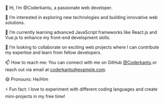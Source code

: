 👋 Hi, I’m @Coderkantu, a passionate web developer.

👀 I’m interested in exploring new technologies and building innovative web solutions.

🌱 I’m currently learning advanced JavaScript frameworks like React.js and Vue.js to enhance my front-end development skills.

💞️ I’m looking to collaborate on exciting web projects where I can contribute my expertise and learn from fellow developers.

📫 How to reach me: You can connect with me on GitHub [@Coderkantu](https://github.com/Coderkantu) or reach out via email at [coderkantu@example.com](mailto:coderkantu@example.com).

😄 Pronouns: He/Him

⚡ Fun fact: I love to experiment with different coding languages and create mini-projects in my free time!

